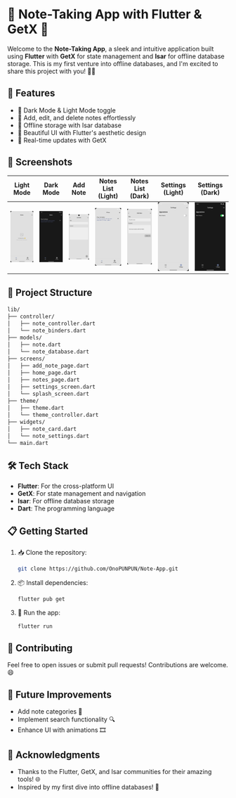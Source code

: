 # 🎉 Note-Taking App with Flutter & GetX 🌟

Welcome to the **Note-Taking App**, a sleek and intuitive application built using **Flutter** with **GetX** for state management and **Isar** for offline database storage. This is my first venture into offline databases, and I'm excited to share this project with you! 📝✨

## 🚀 Features
- 🌙 Dark Mode & Light Mode toggle
- 📝 Add, edit, and delete notes effortlessly
- 💾 Offline storage with Isar database
- 🎨 Beautiful UI with Flutter's aesthetic design
- 🔄 Real-time updates with GetX

## 📸 Screenshots
| Light Mode | Dark Mode | Add Note | Notes List (Light) | Notes List (Dark) | Settings (Light) | Settings (Dark) |
|------------|-----------|----------|---------------------|-------------------|------------------|-----------------|
| ![Light Mode](screenshots/S2.png) | ![Dark Mode](screenshots/S8.png) | ![Add Note](screenshots/S4.png) | ![Notes List (Light)](screenshots/S5.png) | ![Notes List (Dark)](screenshots/S6.png) | ![Settings (Light)](screenshots/S3.png) | ![Settings (Dark)](screenshots/S7.png) |


## 📂 Project Structure
```
lib/
├── controller/
│   ├── note_controller.dart
│   └── note_binders.dart
├── models/
│   ├── note.dart
│   └── note_database.dart
├── screens/
│   ├── add_note_page.dart
│   ├── home_page.dart
│   ├── notes_page.dart
│   ├── settings_screen.dart
│   └── splash_screen.dart
├── theme/
│   ├── theme.dart
│   └── theme_controller.dart
├── widgets/
│   ├── note_card.dart
│   └── note_settings.dart
└── main.dart
```

## 🛠️ Tech Stack
- **Flutter**: For the cross-platform UI
- **GetX**: For state management and navigation
- **Isar**: For offline database storage
- **Dart**: The programming language

## 📋 Getting Started
1. 📥 Clone the repository:
   ```bash
   git clone https://github.com/OnoPUNPUN/Note-App.git
   ```
2. 📦 Install dependencies:
   ```bash
   flutter pub get
   ```
3. 🚀 Run the app:
   ```bash
   flutter run
   ```

## 🤝 Contributing
Feel free to open issues or submit pull requests! Contributions are welcome. 😄

## 🎯 Future Improvements
- Add note categories 📑
- Implement search functionality 🔍
- Enhance UI with animations 🎞️

## 🙏 Acknowledgments
- Thanks to the Flutter, GetX, and Isar communities for their amazing tools! 🌐
- Inspired by my first dive into offline databases! 🎉